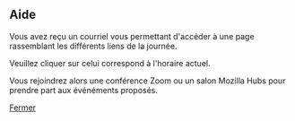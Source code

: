 ## Aide

Vous avez reçu un courriel vous permettant d'accéder à une page rassemblant les différents liens de la journée.

Veuillez cliquer sur celui correspond à l'horaire actuel.

Vous rejoindrez alors une conférence Zoom ou un salon Mozilla Hubs pour prendre part aux événéments proposés.

<a HREF="window.close();">Fermer</a>

